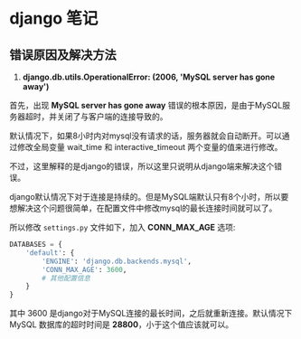 # django 笔记


## 错误原因及解决方法

1. **django.db.utils.OperationalError: (2006, 'MySQL server has gone away')**

首先，出现 **MySQL server has gone away** 错误的根本原因，是由于MySQL服务器超时，并关闭了与客户端的连接导致的。

默认情况下，如果8小时内对mysql没有请求的话，服务器就会自动断开。可以通过修改全局变量 wait_time 和 interactive_timeout 两个变量的值来进行修改。

不过，这里解释的是django的错误，所以这里只说明从django端来解决这个错误。

django默认情况下对于连接是持续的。但是MySQL端默认只有8个小时，所以要想解决这个问题很简单，在配置文件中修改mysql的最长连接时间就可以了。

所以修改 `settings.py` 文件如下，加入 **CONN_MAX_AGE** 选项:

```python
DATABASES = {
    'default': {
        'ENGINE': 'django.db.backends.mysql',
        'CONN_MAX_AGE': 3600,
        # 其他配置信息
    }
}
```
其中 3600 是django对于MySQL连接的最长时间，之后就重新连接。默认情况下 MySQL 数据库的超时时间是 **28800**，小于这个值应该就可以。